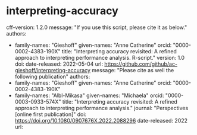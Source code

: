# interpreting-accuracy
cff-version: 1.2.0
message: "If you use this script, please cite it as below."
authors:
- family-names: "Gieshoff"
  given-names: "Anne Catherine"
  orcid: "0000-0002-4383-190X"
title: "Interpreting accuracy revisited: A refined approach to interpreting performance analysis. R-script."
version: 1.0
doi: 
date-released: 2022-05-04
url: https://github.com/github/ac-gieshoff/interpreting-accuracy
message: "Please cite as well the following publication"
authors:
- family-names: "Gieshoff"
  given-names: "Anne Catherine"
  orcid: "0000-0002-4383-190X"
 - family-names: "Albl-Mikasa"
  given-names: "Michaela"
  orcid: "0000-0003-0933-574X"
title: "Interpreting accuracy revisited: A refined approach to interpreting performance analysis."
journal: "Perspectives [online first publication]"
doi: https://doi.org/10.1080/0907676X.2022.2088296
date-released: 2022
url: 
